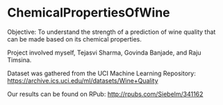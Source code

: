 # ChemicalPropertiesOfWine

Objective: To understand the strength of a prediction of wine quality that can be made based on its chemical properties.

Project involved myself, Tejasvi Sharma, Govinda Banjade, and Raju Timsina.

Dataset was gathered from the UCI Machine Learning Repository:
https://archive.ics.uci.edu/ml/datasets/Wine+Quality

Our results can be found on RPub:
http://rpubs.com/Siebelm/341162
